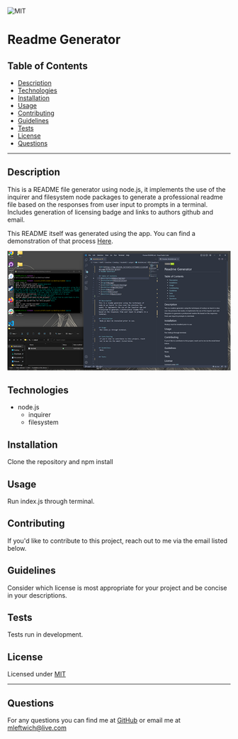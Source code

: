 
  ![MIT](https://img.shields.io/static/v1?label=License&message=MIT&color=green)
  # Readme Generator
  
  ## Table of Contents
  * [Description](#description)
  * [Technologies](#technologies)
  * [Installation](#installation)
  * [Usage](#usage)
  * [Contributing](#contributing)
  * [Guidelines](#guidelines)
  * [Tests](#tests)
  * [License](#license)
  * [Questions](#questions)
---

  ## Description
  This is a README file generator using node.js, it implements the use of the inquirer and filesystem node packages to generate a professional readme file based on the responses from user input to prompts in a terminal. Includes generation of licensing badge and links to authors github and email.

  This README itself was generated using the app. You can find a demonstration of that process [Here](https://drive.google.com/file/d/141h7A1P8k3hPWwLa86HigRTpJ2MHGptO/view).

  ![screenshot](./imgs/screenshot.png)

  ## Technologies
  * node.js
      * inquirer 
      * filesystem

  ## Installation
   Clone the repository and npm install


  ## Usage
   Run index.js through terminal.


  ## Contributing
   If you'd like to contribute to this project, reach out to me via the email listed below.


  ## Guidelines
   Consider which license is most appropriate for your project and be concise in your descriptions.


  ## Tests
   Tests run in development.


  ## License
   Licensed under [MIT](https://opensource.org/licenses/MIT) 

   ---

  ## Questions
   For any questions you can find me at [GitHub](https://github.com/mleftwich) or email me at [mleftwich@live.com](mailto:mleftwich@live.com) 
